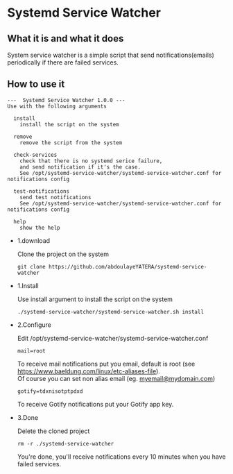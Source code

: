 # Systemd Service Watcher

## What it is and what it does

System service watcher is a simple script that send notifications(emails)
periodically if there are failed services.

## How to use it

```
---  Systemd Service Watcher 1.0.0 ---
Use with the following arguments

  install
    install the script on the system

  remove
    remove the script from the system

  check-services
    check that there is no systemd serice failure,
    and send notification if it's the case.
    See /opt/systemd-service-watcher/systemd-service-watcher.conf for notifications config

  test-notifications
    send test notifications
    See /opt/systemd-service-watcher/systemd-service-watcher.conf for notifications config

  help
    show the help
```

- 1.download

  Clone the project on the system

  ```
  git clone https://github.com/abdoulayeYATERA/systemd-service-watcher
  ```

- 1.Install

  Use install argument to install the script on the system

  ```
  ./systemd-service-watcher/systemd-service-watcher.sh install
  ```

- 2.Configure

  Edit /opt/systemd-service-watcher/systemd-service-watcher.conf

  ```
  mail=root
  ```

  To receive mail notifications put you email, default is root (see https://www.baeldung.com/linux/etc-aliases-file).<br/>
  Of course you can set non alias email (eg. myemail@mydomain.com)

  ```
  gotify=tdxnisotptpdxd
  ```

  To receive Gotify notifications put your Gotify app key.

- 3.Done

  Delete the cloned project

  ```
  rm -r ./systemd-service-watcher
  ```

  You're done, you'll receive notifications every 10 minutes when you have failed services.
